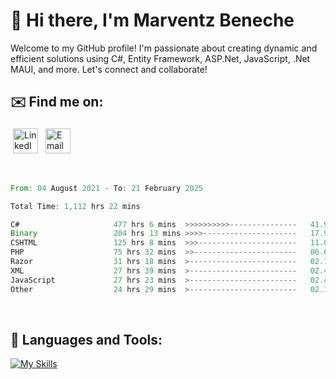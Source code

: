 # 👋 Hi there, I'm Marventz Beneche

Welcome to my GitHub profile! I'm passionate about creating dynamic and efficient solutions using C#, Entity Framework, ASP.Net, JavaScript, .Net MAUI, and more. Let's connect and collaborate!

## ✉️ Find me on:
 <a href="https://linkedin.com/in/benechem" target="_blank" rel="noopener noreferrer"> <img src="https://icons.iconarchive.com/icons/limav/flat-gradient-social/512/Linkedin-icon.png" alt="LinkedIn" height="40" style="vertical-align:top; margin:4px"></a>
 <a href="mailto:info@benechem.co"> <img src="https://icons.iconarchive.com/icons/dtafalonso/android-lollipop/512/Gmail-icon.png" alt="Email" height="40" style="vertical-align:top; margin:4px"></a>
</p>

<br/>
<!--START_SECTION:waka-->

```rust
From: 04 August 2021 - To: 21 February 2025

Total Time: 1,112 hrs 22 mins

C#                     477 hrs 6 mins  >>>>>>>>>>---------------   41.97 %
Binary                 204 hrs 13 mins >>>>---------------------   17.96 %
CSHTML                 125 hrs 8 mins  >>>----------------------   11.01 %
PHP                    75 hrs 32 mins  >>-----------------------   06.65 %
Razor                  31 hrs 18 mins  >------------------------   02.75 %
XML                    27 hrs 39 mins  >------------------------   02.43 %
JavaScript             27 hrs 23 mins  >------------------------   02.41 %
Other                  24 hrs 29 mins  >------------------------   02.15 %
```

<!--END_SECTION:waka-->
<br />

## 🧰 Languages and Tools:

[![My Skills](https://skillicons.dev/icons?i=js,html,css,cs,java,php,mysql,dotnet,bootstrap,visualstudio,vscode,androidstudio,azure,xd,wordpress,raspberrypi)](https://skillicons.dev)
<br />

